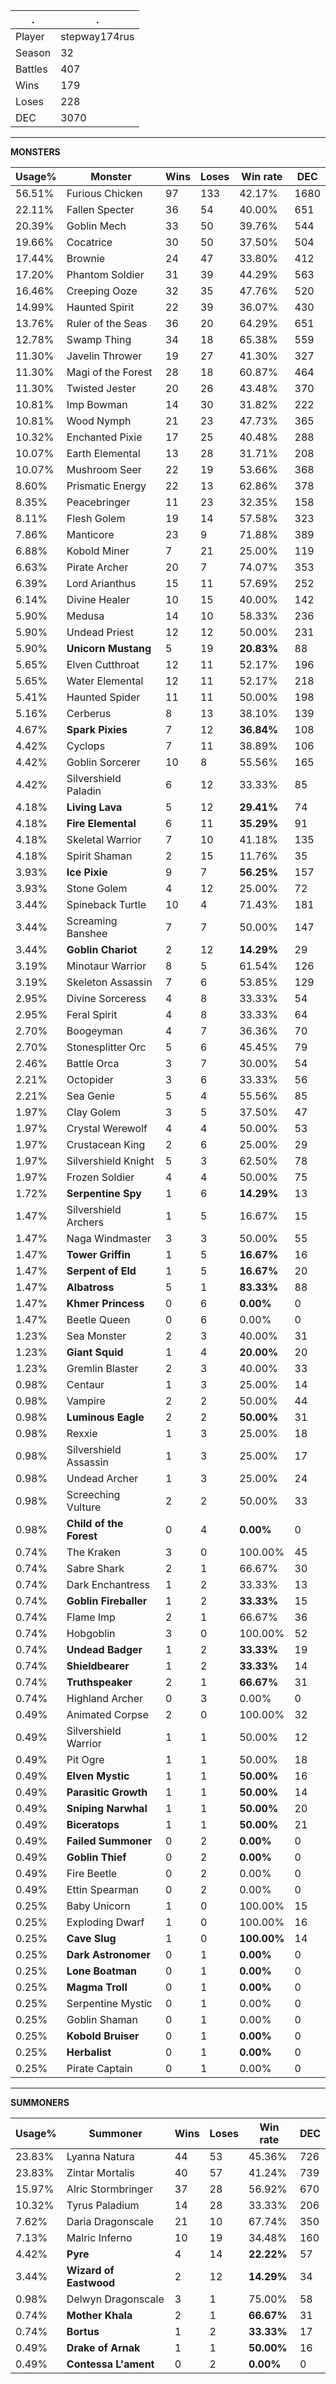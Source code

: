 .|.
|-|-
Player|stepway174rus
Season|32
Battles|407
Wins|179
Loses|228
DEC|3070

---
**MONSTERS**

Usage%|Monster|Wins|Loses|Win rate|DEC|
-|-|-|-|-|-|
56.51%|Furious Chicken|97|133|42.17%|1680|
22.11%|Fallen Specter|36|54|40.00%|651|
20.39%|Goblin Mech|33|50|39.76%|544|
19.66%|Cocatrice|30|50|37.50%|504|
17.44%|Brownie|24|47|33.80%|412|
17.20%|Phantom Soldier|31|39|44.29%|563|
16.46%|Creeping Ooze|32|35|47.76%|520|
14.99%|Haunted Spirit|22|39|36.07%|430|
13.76%|Ruler of the Seas|36|20|64.29%|651|
12.78%|Swamp Thing|34|18|65.38%|559|
11.30%|Javelin Thrower|19|27|41.30%|327|
11.30%|Magi of the Forest|28|18|60.87%|464|
11.30%|Twisted Jester|20|26|43.48%|370|
10.81%|Imp Bowman|14|30|31.82%|222|
10.81%|Wood Nymph|21|23|47.73%|365|
10.32%|Enchanted Pixie|17|25|40.48%|288|
10.07%|Earth Elemental|13|28|31.71%|208|
10.07%|Mushroom Seer|22|19|53.66%|368|
8.60%|Prismatic Energy|22|13|62.86%|378|
8.35%|Peacebringer|11|23|32.35%|158|
8.11%|Flesh Golem|19|14|57.58%|323|
7.86%|Manticore|23|9|71.88%|389|
6.88%|Kobold Miner|7|21|25.00%|119|
6.63%|Pirate Archer|20|7|74.07%|353|
6.39%|Lord Arianthus|15|11|57.69%|252|
6.14%|Divine Healer|10|15|40.00%|142|
5.90%|Medusa|14|10|58.33%|236|
5.90%|Undead Priest|12|12|50.00%|231|
5.90%|**Unicorn Mustang**|5|19|**20.83%**|88|
5.65%|Elven Cutthroat|12|11|52.17%|196|
5.65%|Water Elemental|12|11|52.17%|218|
5.41%|Haunted Spider|11|11|50.00%|198|
5.16%|Cerberus|8|13|38.10%|139|
4.67%|**Spark Pixies**|7|12|**36.84%**|108|
4.42%|Cyclops|7|11|38.89%|106|
4.42%|Goblin Sorcerer|10|8|55.56%|165|
4.42%|Silvershield Paladin|6|12|33.33%|85|
4.18%|**Living Lava**|5|12|**29.41%**|74|
4.18%|**Fire Elemental**|6|11|**35.29%**|91|
4.18%|Skeletal Warrior|7|10|41.18%|135|
4.18%|Spirit Shaman|2|15|11.76%|35|
3.93%|**Ice Pixie**|9|7|**56.25%**|157|
3.93%|Stone Golem|4|12|25.00%|72|
3.44%|Spineback Turtle|10|4|71.43%|181|
3.44%|Screaming Banshee|7|7|50.00%|147|
3.44%|**Goblin Chariot**|2|12|**14.29%**|29|
3.19%|Minotaur Warrior|8|5|61.54%|126|
3.19%|Skeleton Assassin|7|6|53.85%|129|
2.95%|Divine Sorceress|4|8|33.33%|54|
2.95%|Feral Spirit|4|8|33.33%|64|
2.70%|Boogeyman|4|7|36.36%|70|
2.70%|Stonesplitter Orc|5|6|45.45%|79|
2.46%|Battle Orca|3|7|30.00%|54|
2.21%|Octopider|3|6|33.33%|56|
2.21%|Sea Genie|5|4|55.56%|85|
1.97%|Clay Golem|3|5|37.50%|47|
1.97%|Crystal Werewolf|4|4|50.00%|53|
1.97%|Crustacean King|2|6|25.00%|29|
1.97%|Silvershield Knight|5|3|62.50%|78|
1.97%|Frozen Soldier|4|4|50.00%|75|
1.72%|**Serpentine Spy**|1|6|**14.29%**|13|
1.47%|Silvershield Archers|1|5|16.67%|15|
1.47%|Naga Windmaster|3|3|50.00%|55|
1.47%|**Tower Griffin**|1|5|**16.67%**|16|
1.47%|**Serpent of Eld**|1|5|**16.67%**|20|
1.47%|**Albatross**|5|1|**83.33%**|88|
1.47%|**Khmer Princess**|0|6|**0.00%**|0|
1.47%|Beetle Queen|0|6|0.00%|0|
1.23%|Sea Monster|2|3|40.00%|31|
1.23%|**Giant Squid**|1|4|**20.00%**|20|
1.23%|Gremlin Blaster|2|3|40.00%|33|
0.98%|Centaur|1|3|25.00%|14|
0.98%|Vampire|2|2|50.00%|44|
0.98%|**Luminous Eagle**|2|2|**50.00%**|31|
0.98%|Rexxie|1|3|25.00%|18|
0.98%|Silvershield Assassin|1|3|25.00%|17|
0.98%|Undead Archer|1|3|25.00%|24|
0.98%|Screeching Vulture|2|2|50.00%|33|
0.98%|**Child of the Forest**|0|4|**0.00%**|0|
0.74%|The Kraken|3|0|100.00%|45|
0.74%|Sabre Shark|2|1|66.67%|30|
0.74%|Dark Enchantress|1|2|33.33%|13|
0.74%|**Goblin Fireballer**|1|2|**33.33%**|15|
0.74%|Flame Imp|2|1|66.67%|36|
0.74%|Hobgoblin|3|0|100.00%|52|
0.74%|**Undead Badger**|1|2|**33.33%**|19|
0.74%|**Shieldbearer**|1|2|**33.33%**|14|
0.74%|**Truthspeaker**|2|1|**66.67%**|31|
0.74%|Highland Archer|0|3|0.00%|0|
0.49%|Animated Corpse|2|0|100.00%|32|
0.49%|Silvershield Warrior|1|1|50.00%|12|
0.49%|Pit Ogre|1|1|50.00%|18|
0.49%|**Elven Mystic**|1|1|**50.00%**|16|
0.49%|**Parasitic Growth**|1|1|**50.00%**|14|
0.49%|**Sniping Narwhal**|1|1|**50.00%**|20|
0.49%|**Biceratops**|1|1|**50.00%**|21|
0.49%|**Failed Summoner**|0|2|**0.00%**|0|
0.49%|**Goblin Thief**|0|2|**0.00%**|0|
0.49%|Fire Beetle|0|2|0.00%|0|
0.49%|Ettin Spearman|0|2|0.00%|0|
0.25%|Baby Unicorn|1|0|100.00%|15|
0.25%|Exploding Dwarf|1|0|100.00%|16|
0.25%|**Cave Slug**|1|0|**100.00%**|14|
0.25%|**Dark Astronomer**|0|1|**0.00%**|0|
0.25%|**Lone Boatman**|0|1|**0.00%**|0|
0.25%|**Magma Troll**|0|1|**0.00%**|0|
0.25%|Serpentine Mystic|0|1|0.00%|0|
0.25%|Goblin Shaman|0|1|0.00%|0|
0.25%|**Kobold Bruiser**|0|1|**0.00%**|0|
0.25%|**Herbalist**|0|1|**0.00%**|0|
0.25%|Pirate Captain|0|1|0.00%|0|

---
**SUMMONERS**

Usage%|Summoner|Wins|Loses|Win rate|DEC|
-|-|-|-|-|-|
23.83%|Lyanna Natura|44|53|45.36%|726|
23.83%|Zintar Mortalis|40|57|41.24%|739|
15.97%|Alric Stormbringer|37|28|56.92%|670|
10.32%|Tyrus Paladium|14|28|33.33%|206|
7.62%|Daria Dragonscale|21|10|67.74%|350|
7.13%|Malric Inferno|10|19|34.48%|160|
4.42%|**Pyre**|4|14|**22.22%**|57|
3.44%|**Wizard of Eastwood**|2|12|**14.29%**|34|
0.98%|Delwyn Dragonscale|3|1|75.00%|58|
0.74%|**Mother Khala**|2|1|**66.67%**|31|
0.74%|**Bortus**|1|2|**33.33%**|17|
0.49%|**Drake of Arnak**|1|1|**50.00%**|16|
0.49%|**Contessa L'ament**|0|2|**0.00%**|0|
